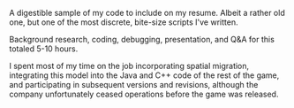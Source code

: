 A digestible sample of my code to include on my resume. Albeit a rather old one, but one of the most discrete, bite-size scripts I've written. 

Background research, coding, debugging, presentation, and Q&A for this totaled 5-10 hours. 

I spent most of my time on the job incorporating spatial migration, integrating this model into the Java and C++ code of the rest of the game, and participating in subsequent versions and revisions, although the company unfortunately ceased operations before the game was released.
